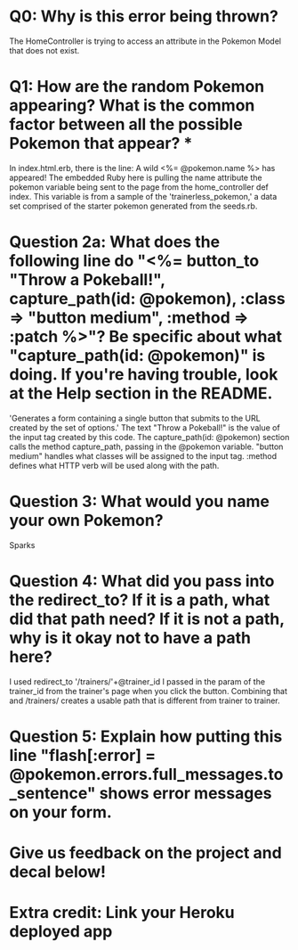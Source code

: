 # Q0: Why is this error being thrown?

The HomeController is trying to access an attribute in the Pokemon Model that does not exist.

# Q1: How are the random Pokemon appearing? What is the common factor between all the possible Pokemon that appear? *

In index.html.erb, there is the line:
A wild <%= @pokemon.name %> has appeared!
The embedded Ruby here is pulling the name attribute the pokemon variable being sent to the page from the home_controller def index. This variable is from a sample of the 'trainerless_pokemon,' a data set comprised of the starter pokemon generated from the seeds.rb.

# Question 2a: What does the following line do "<%= button_to "Throw a Pokeball!", capture_path(id: @pokemon), :class => "button medium", :method => :patch %>"? Be specific about what "capture_path(id: @pokemon)" is doing. If you're having trouble, look at the Help section in the README.

'Generates a form containing a single button that submits to the URL created by the set of options.' 
The text "Throw a Pokeball!" is the value of the input tag created by this code. The capture_path(id: @pokemon) section calls the method capture_path, passing in the @pokemon variable. "button medium" handles what classes will be assigned to the input tag. :method defines what HTTP verb will be used along with the path.

# Question 3: What would you name your own Pokemon?
Sparks

# Question 4: What did you pass into the redirect_to? If it is a path, what did that path need? If it is not a path, why is it okay not to have a path here?
I used 
redirect_to '/trainers/'+@trainer_id
I passed in the param of the trainer_id from the trainer's page when you click the button. Combining that and /trainers/ creates a usable path that is different from trainer to trainer.

# Question 5: Explain how putting this line "flash[:error] = @pokemon.errors.full_messages.to_sentence" shows error messages on your form.

# Give us feedback on the project and decal below!

# Extra credit: Link your Heroku deployed app
